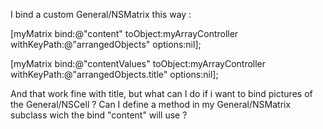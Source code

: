 I bind a custom General/NSMatrix this way :

[myMatrix bind:@"content" toObject:myArrayController withKeyPath:@"arrangedObjects" options:nil];

[myMatrix bind:@"contentValues" toObject:myArrayController withKeyPath:@"arrangedObjects.title" options:nil];

And that work fine with title, but what can I do if i want to bind pictures of the General/NSCell ?
Can I define a method in my General/NSMatrix subclass wich the bind "content" will use ?